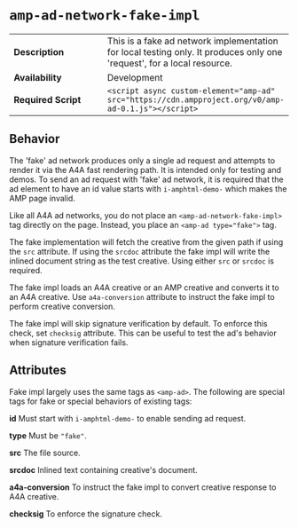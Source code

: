 <!---
Copyright 2016 The AMP HTML Authors. All Rights Reserved.

Licensed under the Apache License, Version 2.0 (the "License");
you may not use this file except in compliance with the License.
You may obtain a copy of the License at

      http://www.apache.org/licenses/LICENSE-2.0

Unless required by applicable law or agreed to in writing, software
distributed under the License is distributed on an "AS-IS" BASIS,
WITHOUT WARRANTIES OR CONDITIONS OF ANY KIND, either express or implied.
See the License for the specific language governing permissions and
limitations under the License.
-->

# <a name="amp-ad-network-fake-impl"></a> `amp-ad-network-fake-impl`

<table>
  <tr>
    <td class="col-fourty"><strong>Description</strong></td>
    <td>This is a fake ad network implementation for local testing only.
    It produces only one 'request', for a local resource.</td>
  </tr>
  <tr>
    <td class="col-fourty" width="40%"><strong>Availability</strong></td>
    <td>Development</td>
  </tr>
  <tr>
    <td class="col-fourty"><strong>Required Script</strong></td>
    <td><code>&lt;script async custom-element="amp-ad" src="https://cdn.ampproject.org/v0/amp-ad-0.1.js">&lt;/script></code></td>
  </tr>
</table>

## Behavior

The 'fake' ad network produces only a single ad request and
attempts to render it via the A4A fast rendering path. It is intended only
for testing and demos. To send an ad request with 'fake' ad network, it is
required that the ad element to have an id value starts with `i-amphtml-demo-`
which makes the AMP page invalid.

Like all A4A ad networks, you do not place an `<amp-ad-network-fake-impl>`
tag directly on the page. Instead, you place an `<amp-ad type="fake">` tag.

The fake implementation will fetch the creative from the given path if using
the `src` attribute. If using the `srcdoc` attribute the fake impl will write
the inlined document string as the test creative. Using either `src` or
`srcdoc` is required.

The fake impl loads an A4A creative or an AMP creative and converts it to an A4A
creative. Use `a4a-conversion` attribute to instruct the fake impl to perform creative
conversion.

The fake impl will skip signature verification by default. To enforce this check,
set `checksig` attribute. This can be useful to test the ad's behavior when signature
verification fails.

## Attributes

Fake impl largely uses the same tags as `<amp-ad>`. The following are
special tags for fake or special behaviors of existing tags:

**id** Must start with `i-amphtml-demo-` to enable sending ad request.

**type** Must be `"fake"`.

**src** The file source.

**srcdoc** Inlined text containing creative's document.

**a4a-conversion** To instruct the fake impl to convert creative response to A4A creative.

**checksig** To enforce the signature check.
